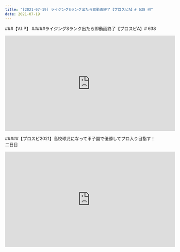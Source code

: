 ```yaml
---
title: "[2021-07-19] ライジングSランク出たら即動画終了【プロスピA】# 638 他"
date: 2021-07-19
---
```

###【V.I.P】
#####ライジングSランク出たら即動画終了【プロスピA】# 638
<iframe width="560" height="315" src="https://www.youtube.com/embed/2f0qnPV1lAo" frameborder="0" allow="accelerometer; autoplay; clipboard-write; encrypted-media; gyroscope; picture-in-picture" allowfullscreen></iframe>

#####【プロスピ2021】高校球児になって甲子園で優勝してプロ入り目指す！ 二日目
<iframe width="560" height="315" src="https://www.youtube.com/embed/4nQpvxBvllY" frameborder="0" allow="accelerometer; autoplay; clipboard-write; encrypted-media; gyroscope; picture-in-picture" allowfullscreen></iframe>


